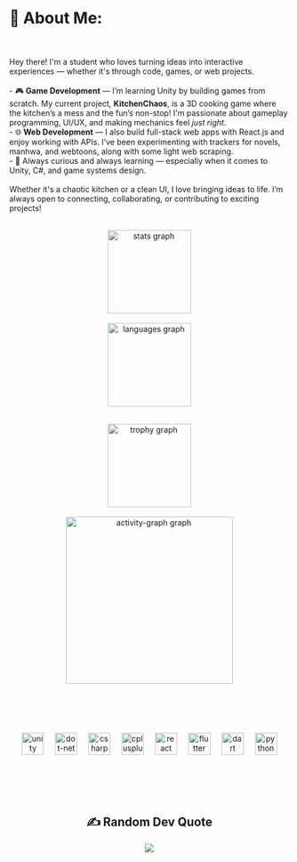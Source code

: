# 💫 About Me:
<br><br>Hey there! I'm a student who loves turning ideas into interactive experiences — whether it's through code, games, or web projects.<br><br>- 🎮 **Game Development** — I’m learning Unity by building games from scratch. My current project, **KitchenChaos**, is a 3D cooking game where the kitchen’s a mess and the fun’s non-stop! I'm passionate about gameplay programming, UI/UX, and making mechanics feel *just right*.<br>- 🌐 **Web Development** — I also build full-stack web apps with React.js and enjoy working with APIs. I’ve been experimenting with trackers for novels, manhwa, and webtoons, along with some light web scraping.<br>- 🧠 Always curious and always learning — especially when it comes to Unity, C#, and game systems design.<br><br>Whether it's a chaotic kitchen or a clean UI, I love bringing ideas to life. I’m always open to connecting, collaborating, or contributing to exciting projects!<br><br>

<div align="center">
  <img src="https://github-readme-stats.vercel.app/api?username=Aberto7&hide_title=false&hide_rank=false&show_icons=true&include_all_commits=true&count_private=true&disable_animations=false&theme=dracula&locale=en&hide_border=false&order=1&custom_title=Abdul%20Baseer's%20GitHub%20Stats" height="150" alt="stats graph"  />
  <br><br>
  <img src="https://github-readme-stats.vercel.app/api/top-langs?username=Aberto7&locale=en&hide_title=false&layout=compact&card_width=320&langs_count=6&theme=dracula&hide_border=false&order=2" height="150" alt="languages graph"  />
  
 <br> <img src="https://github-profile-trophy.vercel.app?username=Aberto7&theme=dracula&column=4&row=2&margin-w=12&margin-h=8&no-bg=true&no-frame=false&order=4" height="150" alt="trophy graph"  />
  <br>
  <br>
  <img src="https://github-readme-activity-graph.vercel.app/graph?username=Aberto7&radius=16&theme=react&area=true&order=5&custom_title=Abdul%20Baseer's%20Contribution%20Graph" height="300" alt="activity-graph graph"  />
</div>

###
<br><br><br>
<div align="center">
  <img src="https://cdn.simpleicons.org/unity/FFFFFF" height="40" alt="unity logo"  />
  <img width="12" />
  <img src="https://cdn.simpleicons.org/dotnet/512BD4" height="40" alt="dot-net logo"  />
  <img width="12" />
  <img src="https://cdn.jsdelivr.net/gh/devicons/devicon/icons/csharp/csharp-original.svg" height="40" alt="csharp logo"  />
  <img width="12" />
  <img src="https://cdn.jsdelivr.net/gh/devicons/devicon/icons/cplusplus/cplusplus-original.svg" height="40" alt="cplusplus logo"  />
  <img width="12" />
  <img src="https://cdn.jsdelivr.net/gh/devicons/devicon/icons/react/react-original.svg" height="40" alt="react logo"  />
  <img width="12" />
  <img src="https://cdn.jsdelivr.net/gh/devicons/devicon/icons/flutter/flutter-original.svg" height="40" alt="flutter logo"  />
  <img width="12" />
  <img src="https://cdn.jsdelivr.net/gh/devicons/devicon/icons/dart/dart-original.svg" height="40" alt="dart logo"  />
  <img width="12" />
  <img src="https://cdn.jsdelivr.net/gh/devicons/devicon/icons/python/python-original.svg" height="40" alt="python logo"  />

  ###
<br><br><br>
 
  ## ✍️ Random Dev Quote
  ![](https://quotes-github-readme.vercel.app/api?type=horizontal&theme=radical)
</div>
